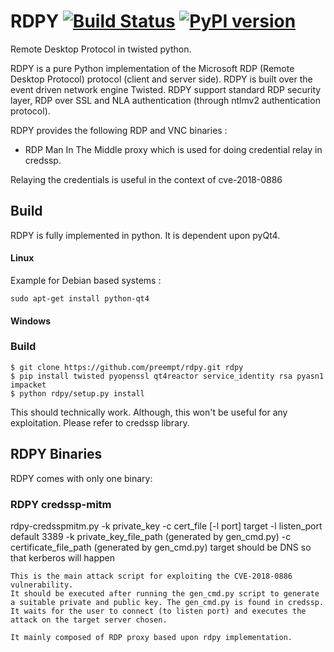 # RDPY [![Build Status](https://travis-ci.org/citronneur/rdpy.svg?branch=dev)](https://travis-ci.org/citronneur/rdpy) [![PyPI version](https://badge.fury.io/py/rdpy.png)](http://badge.fury.io/py/rdpy)

Remote Desktop Protocol in twisted python.

RDPY is a pure Python implementation of the Microsoft RDP (Remote Desktop Protocol) protocol (client and server side). RDPY is built over the event driven network engine Twisted. RDPY support standard RDP security layer, RDP over SSL and NLA authentication (through ntlmv2 authentication protocol).

RDPY provides the following RDP and VNC binaries :
* RDP Man In The Middle proxy which is used for doing credential relay in credssp.

Relaying the credentials is useful in the context of cve-2018-0886 
## Build

RDPY is fully implemented in python. It is dependent upon pyQt4. 

#### Linux

Example for Debian based systems :
```
sudo apt-get install python-qt4
```

#### Windows

### Build

```
$ git clone https://github.com/preempt/rdpy.git rdpy
$ pip install twisted pyopenssl qt4reactor service_identity rsa pyasn1 impacket
$ python rdpy/setup.py install
```
This should technically work. Although, this won't be useful for any exploitation. 
Please refer to credssp library. 



## RDPY Binaries

RDPY comes with only one binary:

### RDPY credssp-mitm 

rdpy-credsspmitm.py -k private_key -c cert_file [-l port]  target
            -l listen_port default 3389
            -k private_key_file_path (generated by gen_cmd.py)
            -c certificate_file_path (generated by gen_cmd.py)
            target should be DNS so that kerberos will happen

    This is the main attack script for exploiting the CVE-2018-0886 vulnerability.
    It should be executed after running the gen_cmd.py script to generate a suitable private and public key. The gen_cmd.py is found in credssp. 
    It waits for the user to connect (to listen port) and executes the attack on the target server chosen.

    It mainly composed of RDP proxy based upon rdpy implementation.

